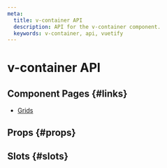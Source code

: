 ```yaml
---
meta:
  title: v-container API
  description: API for the v-container component.
  keywords: v-container, api, vuetify
---
```


# v-container API

<entry-ad />

## Component Pages {#links}

- [Grids](components/grids)

## Props {#props}

<api-section name="v-container" section="props" />

## Slots {#slots}

<api-section name="v-container" section="slots" />

<backmatter />
